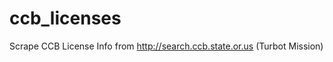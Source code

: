 ccb_licenses
============

Scrape CCB License Info from http://search.ccb.state.or.us (Turbot Mission)
